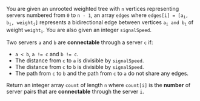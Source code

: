 You are given an unrooted weighted tree with `n` vertices representing servers numbered from `0` to `n - 1`, an array `edges` where <code>edges[i] = [a<sub>i</sub>, b<sub>i</sub>, weight<sub>i</sub>]</code> represents a bidirectional edge between vertices <code>a<sub>i</sub> and b<sub>i</sub></code> of weight <code>weight<sub>i</sub></code>. You are also given an integer `signalSpeed`.

Two servers `a` and `b` are **connectable** through a server `c` if:

- `a < b`, `a != c` and `b != c`.
- The distance from `c` to `a` is divisible by `signalSpeed`.
- The distance from `c` to `b` is divisible by `signalSpeed`.
- The path from `c` to `b` and the path from `c` to `a` do not share any edges.

Return an integer array `count` of length `n` where `count[i]` is the **number** of server pairs that are **connectable** through the server `i`.